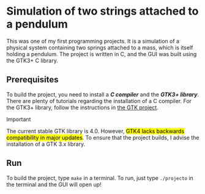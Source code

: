 # Simulation of two strings attached to a pendulum

This was one of my first programming projects. It is a simulation of a physical system containing two springs attached to a mass, which is itself holding a pendulum. The project is written in C, and the GUI was built using the GTK3+ C library.

## Prerequisites

To build the project, you need to install a ***C compiler*** and the ***GTK3+ library***. There are plenty of tutorials regarding the installation of a C compiler. For the GTK3+ library, follow the instructions in [the GTK project](https://www.gtk.org/docs/installations/).

> [!IMPORTANT]
> The current stable GTK library is 4.0. However, <mark>GTK4 lacks backwards compatibility in major updates</mark>. To ensure that the project builds, I advise the installation of a GTK 3.x library.

## Run

To build the project, type `make` in a terminal.
To run, just type `./projecto` in the terminal and the GUI will open up!
